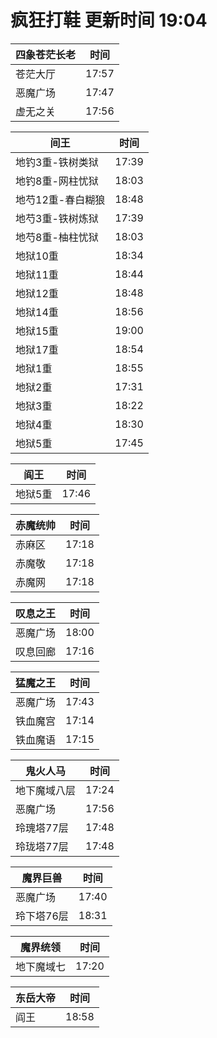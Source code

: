 # 疯狂打鞋 更新时间 19:04

| 四象苍茫长老   | 时间    |
|--------|-------|
| 苍茫大厅 | 17:57 |
| 恶魔广场 | 17:47 |
| 虚无之关 | 17:56 |

| 间王   | 时间    |
|--------|-------|
| 地钓3重-铁树类狱 | 17:39 |
| 地钓8重-网柱忧狱 | 18:03 |
| 地芍12重-春白糊狼 | 18:48 |
| 地芍3重-铁树炼狱 | 17:39 |
| 地芍8重-柚柱忧狱 | 18:03 |
| 地狱10重 | 18:34 |
| 地狱11重 | 18:44 |
| 地狱12重 | 18:48 |
| 地狱14重 | 18:56 |
| 地狱15重 | 19:00 |
| 地狱17重 | 18:54 |
| 地狱1重 | 18:55 |
| 地狱2重 | 17:31 |
| 地狱3重 | 18:22 |
| 地狱4重 | 18:30 |
| 地狱5重 | 17:45 |

| 阎王   | 时间    |
|--------|-------|
| 地狱5重 | 17:46 |

| 赤魔统帅   | 时间    |
|--------|-------|
| 赤麻区 | 17:18 |
| 赤魔敬 | 17:18 |
| 赤魔网 | 17:18 |

| 叹息之王   | 时间    |
|--------|-------|
| 恶魔广场 | 18:00 |
| 叹息回廊 | 17:16 |

| 猛魔之王   | 时间    |
|--------|-------|
| 恶魔广场 | 17:43 |
| 铁血魔宫 | 17:14 |
| 铁血魔语 | 17:15 |

| 鬼火人马   | 时间    |
|--------|-------|
| 地下魔域八层 | 17:24 |
| 恶魔广场 | 17:56 |
| 玲瑰塔77层 | 17:48 |
| 玲珑塔77层 | 17:48 |

| 魔界巨兽   | 时间    |
|--------|-------|
| 恶魔广场 | 17:40 |
| 玲下塔76层 | 18:31 |

| 魔界统领   | 时间    |
|--------|-------|
| 地下魔域七 | 17:20 |

| 东岳大帝   | 时间    |
|--------|-------|
| 阎王 | 18:58 |